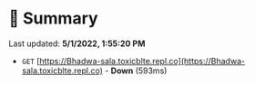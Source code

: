 # 📖 Summary
Last updated: **5/1/2022, 1:55:20 PM**

- `GET` [https://Bhadwa-sala.toxicblte.repl.co](https://Bhadwa-sala.toxicblte.repl.co) - **Down** (593ms)

